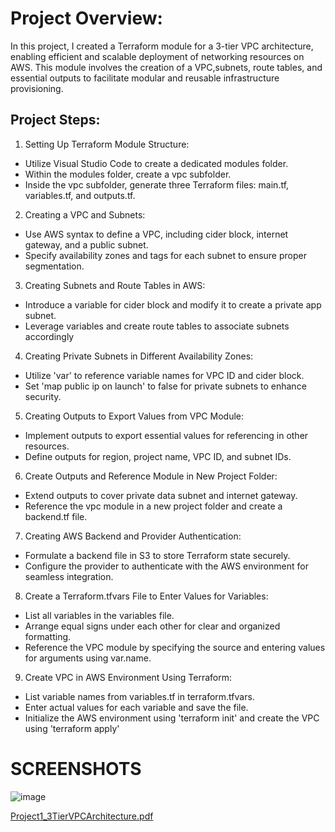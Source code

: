 # **Project Overview:**

In this project, I created a Terraform module for a 3-tier VPC architecture, enabling efficient and scalable deployment of networking
resources on AWS. 
This module involves the creation of a VPC,subnets, route tables, and essential outputs to facilitate modular and reusable infrastructure provisioning.

## **Project Steps:**

1. Setting Up Terraform Module Structure:
- Utilize Visual Studio Code to create a dedicated modules folder.
- Within the modules folder, create a vpc subfolder.
- Inside the vpc subfolder, generate three Terraform files: main.tf, variables.tf, and outputs.tf.

2. Creating a VPC and Subnets:
- Use AWS syntax to define a VPC, including cider block, internet gateway, and a public subnet.
- Specify availability zones and tags for each subnet to ensure proper segmentation.

3. Creating Subnets and Route Tables in AWS:
- Introduce a variable for cider block and modify it to create a private app subnet.
- Leverage variables and create route tables to associate subnets accordingly

4. Creating Private Subnets in Different Availability Zones:
- Utilize 'var' to reference variable names for VPC ID and cider block.
- Set 'map public ip on launch' to false for private subnets to enhance security.

5. Creating Outputs to Export Values from VPC Module:
- Implement outputs to export essential values for referencing in other resources.
- Define outputs for region, project name, VPC ID, and subnet IDs.

6. Create Outputs and Reference Module in New Project Folder:
- Extend outputs to cover private data subnet and internet gateway.
- Reference the vpc module in a new project folder and create a backend.tf file.

7. Creating AWS Backend and Provider Authentication:
- Formulate a backend file in S3 to store Terraform state securely.
- Configure the provider to authenticate with the AWS environment for seamless integration.

8. Create a Terraform.tfvars File to Enter Values for Variables:
- List all variables in the variables file.
- Arrange equal signs under each other for clear and organized formatting.
- Reference the VPC module by specifying the source and entering values for arguments using var.name.

9. Create VPC in AWS Environment Using Terraform:
- List variable names from variables.tf in terraform.tfvars.
- Enter actual values for each variable and save the file.
- Initialize the AWS environment using 'terraform init' and create the VPC using 'terraform apply'


# **SCREENSHOTS**

![image](https://github.com/user-attachments/assets/2136367b-1a67-4062-b019-f44b2ad66bab)


[Project1_3TierVPCArchitecture.pdf](https://github.com/user-attachments/files/16736333/Project1_3TierVPCArchitecture.pdf)


